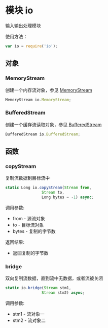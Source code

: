 # 模块 io
输入输出处理模块

使用方法：
```JavaScript
var io = require('io');
```
## 对象
        
### MemoryStream
创建一个内存流对象，参见 [MemoryStream](/docs/manual/object/ifs/memorystream.md.html)
```JavaScript
MemoryStream io.MemoryStream;
```

### BufferedStream
创建一个缓存流读取对象，参见 [BufferedStream](/docs/manual/object/ifs/bufferedstream.md.html)
```JavaScript
BufferedStream io.BufferedStream;
```

## 函数
        
### copyStream
复制流数据到目标流中
```JavaScript
static Long io.copyStream(Stream from,
                Stream to,
                Long bytes = -1) async;
```

调用参数:
* from - 源流对象
* to - 目标流对象
* bytes - 复制的字节数

返回结果:
* 返回复制的字节数

### bridge
双向复制流数据，直到流中无数据，或者流被关闭
```JavaScript
static io.bridge(Stream stm1,
                Stream stm2) async;
```

调用参数:
* stm1 - 流对象一
* stm2 - 流对象二

